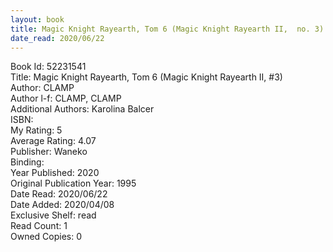 ```yaml
---
layout: book
title: Magic Knight Rayearth, Tom 6 (Magic Knight Rayearth II,  no. 3)
date_read: 2020/06/22
---
```


Book Id: 52231541<br />
Title: Magic Knight Rayearth, Tom 6 (Magic Knight Rayearth II, #3)<br />
Author: CLAMP<br />
Author l-f: CLAMP, CLAMP<br />
Additional Authors: Karolina Balcer<br />
ISBN: <br />
My Rating: 5<br />
Average Rating: 4.07<br />
Publisher: Waneko<br />
Binding: <br />
Year Published: 2020<br />
Original Publication Year: 1995<br />
Date Read: 2020/06/22<br />
Date Added: 2020/04/08<br />
Exclusive Shelf: read<br />
Read Count: 1<br />
Owned Copies: 0<br />


